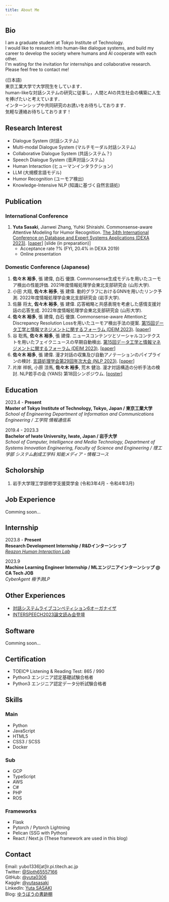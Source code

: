 ```yaml
---
title: About Me
---
```


## Bio

I am a graduate student at Tokyo Institute of Technology.  
I would like to research into human-like dialogue systems, and build my career to develop the society where humans and AI cooperate with each other.  
I'm wating for the invitation for internships and collaborative research.  
Please feel free to contact me!


(日本語)  
東京工業大学で大学院生をしています．  
human-likeな対話システムの研究に従事し，人間とAIの共生社会の構築に人生を捧げたいと考えています．  
インターンシップや共同研究のお誘いをお待ちしております．  
気軽な連絡お待ちしております！

## Research Interest

- Dialogue System (対話システム)
- Multi-modal Dialogue System (マルチモーダル対話システム)
- Collaborative Dialogue System (共話システム？)
- Speech Dialogue System (音声対話システム)
- Human Interaction (ヒューマンインタラクション)
- LLM (大規模言語モデル)
- Humor Recognition (ユーモア検出)
- Knowledge-Intensive NLP (知識に基づく自然言語処)

## Publication

### International Conference

1. **Yuta Sasaki**, Jianwei Zhang, Yuhki Shiraishi. Commonsense-aware Attentive Modeling for Humor Recognition. [The 34th International Conference on Database and Expert Systems Applications (DEXA 2023)](https://www.dexa.org/dexa2023). [[paper](https://link.springer.com/chapter/10.1007/978-3-031-39847-6_3)] [slide (in preparation)]
   - Acceptance rate ?% (FYI, 20.4% in DEXA 2019)
   - Online presentation

### Domestic Conference (Japanese)

1. **佐々木 裕多**, 張 建偉, 白石 優旗. Commonsense生成モデルを用いたユーモア検出の性能評価. 2021年度情報処理学会東北支部研究会 (山形大学).
2. 小田 大翔, **佐々木 裕多**, 張 建偉. 動的グラフにおけるGNNを用いたリンク予測. 2022年度情報処理学会東北支部研究会 (岩手大学).
3. 佐藤 将太, **佐々木 裕多**, 張 建偉. 応答戦略と共感表現を考慮した感情支援対話の応答生成. 2022年度情報処理学会東北支部研究会 (山形大学).
4. **佐々木 裕多**, 張 建偉, 白石 優旗. Commonsense-aware AttentionとDiscrepancy Resolution Lossを用いたユーモア検出手法の提案. [第15回データ工学と情報マネジメントに関するフォーラム (DEIM 2023)](https://event.dbsj.org/deim2023/). [[paper](https://proceedings-of-deim.github.io/DEIM2023/1b-3-2.pdf)]
5. 谷 聡馬, **佐々木 裕多**, 張 建偉. ニュースコンテンツとソーシャルコンテクストを用いたフェイクニュースの早期自動検出. [第15回データ工学と情報マネジメントに関するフォーラム (DEIM 2023)](https://event.dbsj.org/deim2023/). [[paper](https://proceedings-of-deim.github.io/DEIM2023/1a-8-2.pdf)]
6. **佐々木 裕多**, 張 建偉. 漫才対話の収集及び自動アノテーションのパイプラインの検討. [言語処理学会第29回年次大会 (NLP 2023)](https://www.anlp.jp/proceedings/annual_meeting/2023/). [[paper](https://www.anlp.jp/proceedings/annual_meeting/2023/pdf_dir/Q4-14.pdf)]
7. 片岸 祥帆, 小原 涼馬, **佐々木 裕多**, 荒木 健治. 漫才対話構造の分析手法の検討. NLP若手の会 (YANS) 第18回シンポジウム. [[poster](https://drive.google.com/file/d/1YNA8Wh2uIF4WnTgXJsglse9THV90aBZq/view?usp=sharing)]

## Education

2023.4 - **Present**  
**Master of Tokyo Institute of Technology, Tokyo, Japan / 東京工業大学**  
*School of Engineering Department of Information and Communications Engineering / 工学院 情報通信系*

2019.4 - 2023.3  
**Bachelor of Iwate University, Iwate, Japan / 岩手大学**  
*School of Computer, Intelligence and Media Technology, Department of Systems Innovation Engineering, Faculty of Science and Engineering / 理工学部 システム創成工学科 知能メディア・情報コース*

## Scholorship

1. 岩手大学理工学部修学支援奨学金 (令和3年4月 - 令和4年3月)

## Job Experience

Comming soon...

## Internship

2023.8 - **Present**  
**Research Development Internship / R&Dインターンシップ**  
[*Reazon Human Interaction Lab*](https://research.reazon.jp/)  

2023.9  
**Machine Learning Engineer Internship / MLエンジニアインターンシップ @ CA Tech JOB**  
*CyberAgent 極予測LP*

## Other Experiences

- [対話システムライブコンペティション6オーガナイザ](https://sites.google.com/view/dslc6)
- [INTERSPEECH2023論文読み会登壇](https://icasspeech.connpass.com/event/292978/)

## Software

Comming soon...

## Certification

- TOEIC® Listening & Reading Test: 865 / 990
- Python3 エンジニア認定基礎試験合格者
- Python3 エンジニア認定データ分析試験合格者

## Skills

### Main

- Python
- JavaScript
- HTML5
- CSS3 / SCSS
- Docker

### Sub

- GCP
- TypeScript
- AWS
- C#
- PHP
- ROS

### Frameworks

- Flask
- Pytorch / Pytorch Lightning
- Pelican (SSG with Python)
- React / Next.js (These framework are used in this blog)

## Contact

Email: yubo1336[at]lr.pi.titech.ac.jp  
Twitter: [@Sloth65557166](https://twitter.com/Sloth65557166)  
GitHub: [@yuta0306](https://github.com/yuta0306)  
Kaggle: [@yutasasaki](https://www.kaggle.com/yutasasaki)  
LinkedIn: [Yuta SASAKI](https://www.linkedin.com/in/yuta-sasaki-170472226/)  
Blog: [ゆうぼうの書跡棚](https://yuta0306.github.io/)